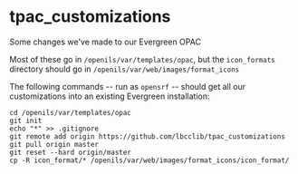 # tpac_customizations
Some changes we've made to our Evergreen OPAC

Most of these go in `/openils/var/templates/opac`, but the `icon_formats` directory should go in `/openils/var/web/images/format_icons`

The following commands -- run as `opensrf` -- should get all our customizations into an existing Evergreen installation:

    cd /openils/var/templates/opac
    git init
    echo "*" >> .gitignore
    git remote add origin https://github.com/lbcclib/tpac_customizations
    git pull origin master
    git reset --hard origin/master
    cp -R icon_format/* /openils/var/web/images/format_icons/icon_format/
